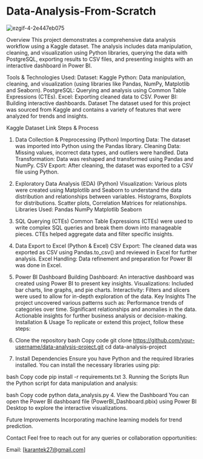 # Data-Analysis-From-Scratch
![ezgif-4-2e447eb075](https://github.com/user-attachments/assets/f8d41028-021d-4906-9a54-d7f4e77f0658)

Overview
This project demonstrates a comprehensive data analysis workflow using a Kaggle dataset. The analysis includes data manipulation, cleaning, and visualization using Python libraries, querying the data with PostgreSQL, exporting results to CSV files, and presenting insights with an interactive dashboard in Power BI.

Tools & Technologies Used:
Dataset: Kaggle
Python: Data manipulation, cleaning, and visualization (using libraries like Pandas, NumPy, Matplotlib and Seaborn).
PostgreSQL: Querying and analysis using Common Table Expressions (CTEs).
Excel: Exporting cleaned data to CSV.
Power BI: Building interactive dashboards.
Dataset
The dataset used for this project was sourced from Kaggle and contains a variety of features that were analyzed for trends and insights.

Kaggle Dataset Link
Steps & Process
1. Data Collection & Preprocessing (Python)
Importing Data: The dataset was imported into Python using the Pandas library.
Cleaning Data: Missing values, incorrect data types, and outliers were handled.
Data Transformation: Data was reshaped and transformed using Pandas and NumPy.
CSV Export: After cleaning, the dataset was exported to a CSV file using Python.

3. Exploratory Data Analysis (EDA) (Python)
Visualization: Various plots were created using Matplotlib and Seaborn to understand the data distribution and relationships between variables.
Histograms, Boxplots for distributions.
Scatter plots, Correlation Matrices for relationships.
Libraries Used:
Pandas
NumPy
Matplotlib
Seaborn

4. SQL Querying (CTEs)
Common Table Expressions (CTEs) were used to write complex SQL queries and break them down into manageable pieces.
CTEs helped aggregate data and filter specific insights.

5. Data Export to Excel (Python & Excel)
CSV Export: The cleaned data was exported as CSV using Pandas.to_csv() and reviewed in Excel for further analysis.
Excel Handling: Data refinement and preparation for Power BI was done in Excel.

7. Power BI Dashboard
Building Dashboard: An interactive dashboard was created using Power BI to present key insights.
Visualizations: Included bar charts, line graphs, and pie charts.
Interactivity: Filters and slicers were used to allow for in-depth exploration of the data.
Key Insights
The project uncovered various patterns such as:
Performance trends of categories over time.
Significant relationships and anomalies in the data.
Actionable insights for further business analysis or decision-making.
Installation & Usage
To replicate or extend this project, follow these steps:

1. Clone the repository
bash
Copy code
git clone https://github.com/your-username/data-analysis-project.git
cd data-analysis-project
2. Install Dependencies
Ensure you have Python and the required libraries installed. You can install the necessary libraries using pip:

bash
Copy code
pip install -r requirements.txt
3. Running the Scripts
Run the Python script for data manipulation and analysis:

bash
Copy code
python data_analysis.py
4. View the Dashboard
You can open the Power BI dashboard file (PowerBI_Dashboard.pbix) using Power BI Desktop to explore the interactive visualizations.

Future Improvements
Incorporating machine learning models for trend prediction.

Contact
Feel free to reach out for any queries or collaboration opportunities:

Email: [karantek27@gmail.com]
